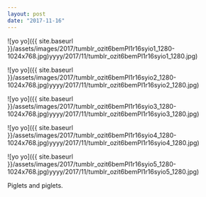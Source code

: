 ```yaml
---
layout: post
date: "2017-11-16"
---
```


![yo yo]({{ site.baseurl }}/assets/images/2017/tumblr_ozit6bemPl1r16syio1_1280-1024x768.jpg)yyyy/2017/11/tumblr_ozit6bemPl1r16syio1_1280.jpg)

![yo yo]({{ site.baseurl }}/assets/images/2017/tumblr_ozit6bemPl1r16syio2_1280-1024x768.jpg)yyyy/2017/11/tumblr_ozit6bemPl1r16syio2_1280.jpg)

![yo yo]({{ site.baseurl }}/assets/images/2017/tumblr_ozit6bemPl1r16syio3_1280-1024x768.jpg)yyyy/2017/11/tumblr_ozit6bemPl1r16syio3_1280.jpg)

![yo yo]({{ site.baseurl }}/assets/images/2017/tumblr_ozit6bemPl1r16syio4_1280-1024x768.jpg)yyyy/2017/11/tumblr_ozit6bemPl1r16syio4_1280.jpg)

![yo yo]({{ site.baseurl }}/assets/images/2017/tumblr_ozit6bemPl1r16syio5_1280-1024x768.jpg)yyyy/2017/11/tumblr_ozit6bemPl1r16syio5_1280.jpg)

Piglets and piglets.
